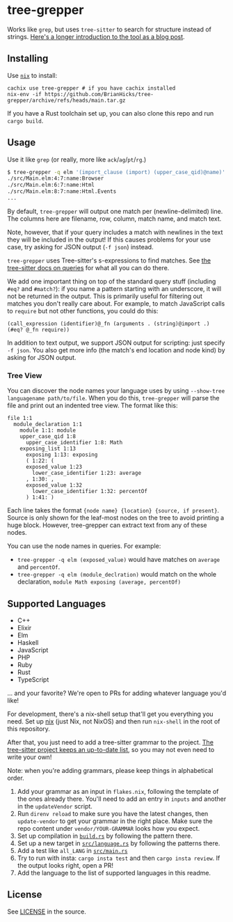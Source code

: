 # tree-grepper

Works like `grep`, but uses `tree-sitter` to search for structure instead of strings.
[Here's a longer introduction to the tool as a blog post](https://bytes.zone/posts/tree-grepper/).

## Installing

Use [`nix`](https://nixos.org/download.html) to install:

```
cachix use tree-grepper # if you have cachix installed
nix-env -if https://github.com/BrianHicks/tree-grepper/archive/refs/heads/main.tar.gz
```

If you have a Rust toolchain set up, you can also clone this repo and run `cargo build`.

## Usage

Use it like `grep` (or really, more like `ack`/`ag`/`pt`/`rg`.)

```sh
$ tree-grepper -q elm '(import_clause (import) (upper_case_qid)@name)'
./src/Main.elm:4:7:name:Browser
./src/Main.elm:6:7:name:Html
./src/Main.elm:8:7:name:Html.Events
...
```

By default, `tree-grepper` will output one match per (newline-delimited) line.
The columns here are filename, row, column, match name, and match text.

Note, however, that if your query includes a match with newlines in the text they will be included in the output!
If this causes problems for your use case, try asking for JSON output (`-f json`) instead.

`tree-grepper` uses Tree-sitter's s-expressions to find matches.
See [the tree-sitter docs on queries](https://tree-sitter.github.io/tree-sitter/using-parsers#pattern-matching-with-queries) for what all you can do there.

We add one important thing on top of the standard query stuff (including `#eq?` and `#match?`): if you name a pattern starting with an underscore, it will not be returned in the output.
This is primarily useful for filtering out matches you don't really care about.
For example, to match JavaScript calls to `require` but not other functions, you could do this:

```
(call_expression (identifier)@_fn (arguments . (string)@import .) (#eq? @_fn require))
```

In addition to text output, we support JSON output for scripting: just  specify `-f json`.
You also get more info (the match's end location and node kind) by asking for JSON output.

### Tree View

You can discover the node names your language uses by using `--show-tree languagename path/to/file`.
When you do this, `tree-grepper` will parse the file and print out an indented tree view.
The format like this:

```
file 1:1
  module_declaration 1:1
    module 1:1: module
    upper_case_qid 1:8
      upper_case_identifier 1:8: Math
    exposing_list 1:13
      exposing 1:13: exposing
      ( 1:22: (
      exposed_value 1:23
        lower_case_identifier 1:23: average
      , 1:30: ,
      exposed_value 1:32
        lower_case_identifier 1:32: percentOf
      ) 1:41: )
```

Each line takes the format `{node name} {location} {source, if present}`.
Source is only shown for the leaf-most nodes on the tree to avoid printing a huge block.
However, tree-grepper can extract text from any of these nodes.

You can use the node names in queries.
For example:

- `tree-grepper -q elm (exposed_value)` would have matches on `average` and `percentOf`.
- `tree-grepper -q elm (module_declration)` would match on the whole declaration, `module Math exposing (average, percentOf)`

## Supported Languages

- C++
- Elixir
- Elm
- Haskell
- JavaScript
- PHP
- Ruby
- Rust
- TypeScript

... and your favorite?
We're open to PRs for adding whatever language you'd like!

For development, there's a nix-shell setup that'll get you everything you need.
Set up [nix](https://nixos.org/download.html) (just Nix, not NixOS) and then run `nix-shell` in the root of this repository.

After that, you just need to add a tree-sitter grammar to the project.
[The tree-sitter project keeps an up-to-date list](https://tree-sitter.github.io/tree-sitter/), so you may not even need to write your own!

Note: when you're adding grammars, please keep things in alphabetical order.

1. Add your grammar as an input in `flakes.nix`, following the template of the ones already there.
   You'll need to add an entry in `inputs` and another in the `updateVendor` script.
2. Run `direnv reload` to make sure you have the latest changes, then `update-vendor` to get your grammar in the right place.
   Make sure the repo content under `vendor/YOUR-GRAMMAR` looks how you expect.
3. Set up compilation in [`build.rs`](./build.rs) by following the pattern there.
4. Set up a new target in [`src/language.rs`](./src/language.rs) by following the patterns there.
5. Add a test like `all_LANG` in [`src/main.rs`](./src/main.rs)
6. Try to run with insta: `cargo insta test` and then `cargo insta review`.
   If the output looks right, open a PR!
7. Add the language to the list of supported languages in this readme.

## License

See [LICENSE](./LICENSE) in the source.
